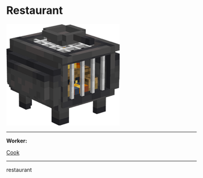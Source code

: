 # Restaurant

<div class="infobox box text-center">
    <img src="../../assets/images/buildings/restaurant.png" alt="Restaurant" />
    <hr />
    <div class="row section-text text-left">
        <div class="col">
        <p><strong>Worker:</strong></p>
        </div>
        <div class="col">
        <p><a href="../workers/cook.md">Cook</a></p>
        </div>
    </div>
    <hr />
    <recipe>restaurant</recipe>
</div>